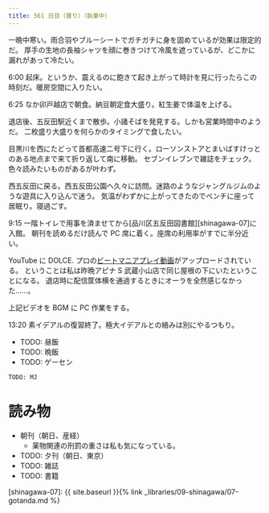 ```yaml
---
title: 561 日目（曇り）（執筆中）
---
```


一晩中寒い。雨合羽やブルーシートでガチガチに身を固めているが効果は限定的だ。
厚手の生地の長袖シャツを顔に巻きつけて冷風を遮っているが、どこかに漏れがあって冷たい。

6:00 起床。というか、震えるのに飽きて起き上がって時計を見に行ったらこの時刻だ。暖房空間に入りたい。

6:25 なか卯戸越店で朝食。納豆朝定食大盛り。紅生姜で体温を上げる。

退店後、五反田駅近くまで散歩。小諸そばを発見する。しかも営業時間中のようだ。
二枚盛り大盛りを何らかのタイミングで食したい。

目黒川を西にたどって首都高速二号下に行く。ローソンストアとまいばすけっとのある地点まで来て折り返して南に移動。
セブンイレブンで雑誌をチェック。色々読みたいものがあるが叶わず。

西五反田に戻る。西五反田公園へ久々に訪問。迷路のようなジャングルジムのような遊具に入り込んで迷う。
気温がわずかに上がってきたのでベンチに座って居眠り。寝過ごす。

9:15 一階トイレで用事を済ませてから[品川区五反田図書館][shinagawa-07]に入館。
朝刊を読めるだけ読んで PC 席に着く。座席の利用率がすでに半分近い。

YouTube に DOLCE. プロの[ビートマニアプレイ動画](https://www.youtube.com/watch?v=ly7IfzVtziA)がアップロードされている。
ということは私は昨晩アピナ S 武蔵小山店で同じ屋根の下にいたということになる。
退店時に配信筐体横を通過するときにオーラを全然感じなかった……。

上記ビデオを BGM に PC 作業をする。

13:20 素イデアルの復習終了。極大イデアルとの絡みは別にやるつもり。

* TODO: 昼飯
* TODO: 晩飯
* TODO: ゲーセン

```text
TODO: MJ
```

# 読み物

* 朝刊（朝日、産経）
  * 薬物関連の刑罰の重さは私も気になっている。
* TODO: 夕刊（朝日、東京）
* TODO: 雑誌
* TODO: 書籍

[shinagawa-07]: {{ site.baseurl }}{% link _libraries/09-shinagawa/07-gotanda.md %}
